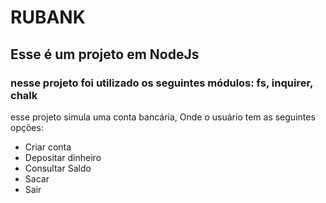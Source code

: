 ﻿# RUBANK

## Esse é um projeto em NodeJs
### nesse projeto foi utilizado os seguintes módulos: fs, inquirer, chalk

esse projeto simula uma conta bancária,
Onde o usuário tem as seguintes opções: 
* Criar conta
* Depositar dinheiro
* Consultar Saldo
* Sacar
* Sair

<!-- continua -->
